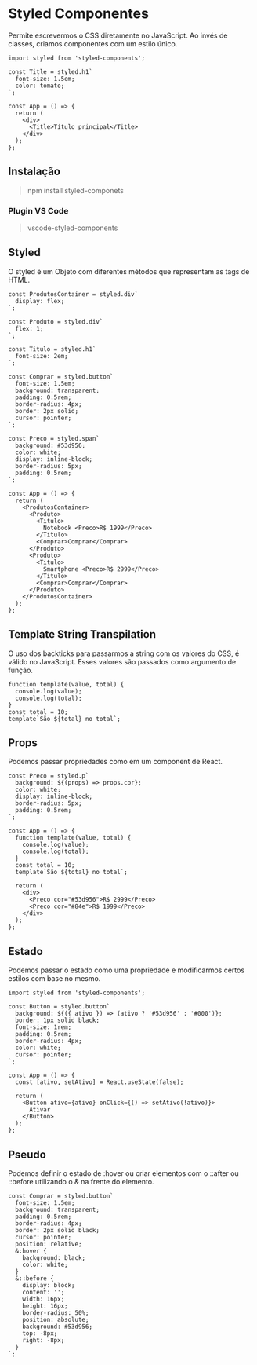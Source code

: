 # Styled Componentes

Permite escrevermos o CSS diretamente no JavaScript. Ao invés de classes, criamos componentes com um estilo único.

```
import styled from 'styled-components';

const Title = styled.h1`
  font-size: 1.5em;
  color: tomato;
`;

const App = () => {
  return (
    <div>
      <Title>Título principal</Title>
    </div>
  );
};
```

## Instalação

> npm install styled-componets

### Plugin VS Code

> vscode-styled-components

## Styled

O styled é um Objeto com diferentes métodos que representam as tags de HTML.

```
const ProdutosContainer = styled.div`
  display: flex;
`;

const Produto = styled.div`
  flex: 1;
`;

const Titulo = styled.h1`
  font-size: 2em;
`;

const Comprar = styled.button`
  font-size: 1.5em;
  background: transparent;
  padding: 0.5rem;
  border-radius: 4px;
  border: 2px solid;
  cursor: pointer;
`;

const Preco = styled.span`
  background: #53d956;
  color: white;
  display: inline-block;
  border-radius: 5px;
  padding: 0.5rem;
`;

const App = () => {
  return (
    <ProdutosContainer>
      <Produto>
        <Titulo>
          Notebook <Preco>R$ 1999</Preco>
        </Titulo>
        <Comprar>Comprar</Comprar>
      </Produto>
      <Produto>
        <Titulo>
          Smartphone <Preco>R$ 2999</Preco>
        </Titulo>
        <Comprar>Comprar</Comprar>
      </Produto>
    </ProdutosContainer>
  );
};
```

## Template String Transpilation

O uso dos backticks para passarmos a string com os valores do CSS, é válido no JavaScript. Esses valores são passados como argumento de função.

```
function template(value, total) {
  console.log(value);
  console.log(total);
}
const total = 10;
template`São ${total} no total`;
```

## Props

Podemos passar propriedades como em um component de React.

```
const Preco = styled.p`
  background: ${(props) => props.cor};
  color: white;
  display: inline-block;
  border-radius: 5px;
  padding: 0.5rem;
`;

const App = () => {
  function template(value, total) {
    console.log(value);
    console.log(total);
  }
  const total = 10;
  template`São ${total} no total`;

  return (
    <div>
      <Preco cor="#53d956">R$ 2999</Preco>
      <Preco cor="#84e">R$ 1999</Preco>
    </div>
  );
};
```

## Estado

Podemos passar o estado como uma propriedade e modificarmos certos estilos com base no mesmo.

```
import styled from 'styled-components';

const Button = styled.button`
  background: ${({ ativo }) => (ativo ? '#53d956' : '#000')};
  border: 1px solid black;
  font-size: 1rem;
  padding: 0.5rem;
  border-radius: 4px;
  color: white;
  cursor: pointer;
`;

const App = () => {
  const [ativo, setAtivo] = React.useState(false);

  return (
    <Button ativo={ativo} onClick={() => setAtivo(!ativo)}>
      Ativar
    </Button>
  );
};
```

## Pseudo

Podemos definir o estado de :hover ou criar elementos com o ::after ou ::before utilizando o & na frente do elemento.

```
const Comprar = styled.button`
  font-size: 1.5em;
  background: transparent;
  padding: 0.5rem;
  border-radius: 4px;
  border: 2px solid black;
  cursor: pointer;
  position: relative;
  &:hover {
    background: black;
    color: white;
  }
  &::before {
    display: block;
    content: '';
    width: 16px;
    height: 16px;
    border-radius: 50%;
    position: absolute;
    background: #53d956;
    top: -8px;
    right: -8px;
  }
`;
```